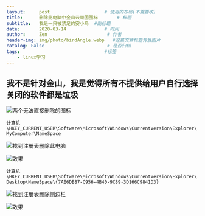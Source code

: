 ```yaml
---
layout:     post                    # 使用的布局(不需要改)
title:      删除此电脑中金山云顽固图标       # 标题
subtitle:   我是一只被禁足的安小鸟  #副标题
date:       2020-03-14              # 时间
author:     Zen                      # 作者
header-img: img/photo/birdAngle.webp   #这篇文章标题背景图片
catalog: False                       # 是否归档
tags:                               #标签
    - linux学习
---
```


我不是针对金山，我是觉得所有不提供给用户自行选择关闭的软件都是垃圾
----

![两个无法直接删除的图标]()

`计算机\HKEY_CURRENT_USER\Software\Microsoft\Windows\CurrentVersion\Explorer\MyComputer\NameSpace`

![找到注册表删除此电脑]()

![效果]()

`计算机\HKEY_CURRENT_USER\Software\Microsoft\Windows\CurrentVersion\Explorer\Desktop\NameSpace\{7AE6DE87-C956-4B40-9C89-3D166C9841D3}`

![找到注册表删除侧边栏]()

![效果]()
